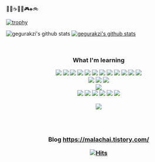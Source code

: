 
🍹🥃☕🕺🎤🎮♠🚲


[![trophy](https://github-profile-trophy.vercel.app/?username=gegurakzi&row=1)](https://github.com/ryo-ma/github-profile-trophy)

![gegurakzi's github stats](https://github-readme-stats.vercel.app/api?username=gegurakzi&show_icons=true)
[![gegurakzi's github stats](https://github-readme-stats.vercel.app/api/top-langs/?username=gegurakzi&show_icons=true&hide_border=true&title_color=004386&icon_color=004386&layout=compact)](https://github.com/gegurakzi)

<br> 

<h3 align='center'>What I'm learning</p>
   <p><p align='center'>
 <img src="https://img.shields.io/badge/Java-E42C2E?style=flat-square&logo=Java&logoColor=white"/> </a>
 <img src="https://img.shields.io/badge/Spring-6AAE3D?style=flat-square&logo=Spring&logoColor=white"/> </a>
 <img src="https://img.shields.io/badge/Spring Boot-6AAE3D?style=flat-square&logo=Spring+Boot&logoColor=white"/> </a>
 <img src="https://img.shields.io/badge/Spring Security-6AAE3D?style=flat-square&logo=Spring+Security&logoColor=white"/> </a>
 <img src="https://img.shields.io/badge/Node.JS-7CB719?style=flat-square&logo=Node.JS&logoColor=black"/> </a>
 <img src="https://img.shields.io/badge/HTML-DD4B25?style=flat-square&logo=HTML5&logoColor=white"/> </a>
 <img src="https://img.shields.io/badge/CSS-0068BA?style=flat-square&logo=CSS3&logoColor=white"/> </a>
 <img src="https://img.shields.io/badge/Thymeleaf-005C0F?style=flat-square&logo=Thymeleaf&logoColor=white"/> </a>
 <img src="https://img.shields.io/badge/Python-3776AB?style=flat-square&logo=Python&logoColor=white"/> </a>
 <img src="https://img.shields.io/badge/Tensorflow-DA5427?style=flat-square&logo=Tensorflow&logoColor=252525"/></a>
 <img src="https://img.shields.io/badge/NumPy-013243?style=flat-square&logo=NumPy&logoColor=white"/></a>
 <img src="https://img.shields.io/badge/JavaScript-373737?style=flat-square&logo=JavaScript&logoColor=F7DF1E"/></a><br>
 <img src="https://img.shields.io/badge/C-3D46C6?style=flat-square&logo=C&logoColor=white"/> </a>
 <img src="https://img.shields.io/badge/C++-015697?style=flat-square&logo=C%2B%2B&logoColor=white"/> </a>
 <img src="https://img.shields.io/badge/AWS-232F3E?style=flat-square&logo=Amazon+AWS&logoColor=white"/></a><br>
 <img src="https://img.shields.io/badge/MySQL-015D87?style=flat-square&logo=MySQL&logoColor=white"/></a><br>
 <img src="https://img.shields.io/badge/Linux-020202?style=flat-square&logo=Linux&logoColor=white"/></a>
 <img src="https://img.shields.io/badge/CentOS-262577?style=flat-square&logo=CentOS&logoColor=white"/></a>
 <img src="https://img.shields.io/badge/Docker-2496ED?style=flat-square&logo=Docker&logoColor=white"/></a>
 <img src="https://img.shields.io/badge/Apache Hadoop-63C6F7?style=flat-square&logo=Apache+Hadoop&logoColor=F7F725"/></a>
 <img src="https://img.shields.io/badge/Apache Hive-000000?style=flat-square&logo=Apache+Hive&logoColor=F7F725"/></a>
 <img src="https://img.shields.io/badge/Apache Spark-DB571B?style=flat-square&logo=Spark&logoColor=black"/></a>

 <img src="https://img.shields.io/badge/Notion-FFFFFF?style=flat-square&logo=Notion&logoColor=black"/> </a>

<br>
<br>

Blog https://malachai.tistory.com/

[![Hits](https://hits.seeyoufarm.com/api/count/incr/badge.svg?url=https%3A%2F%2Fgithub.com%2Fgegurakzi%2F&count_bg=%2379C83D&title_bg=%23555555&icon=&icon_color=%23E7E7E7&title=hits&edge_flat=false)](https://hits.seeyoufarm.com)
